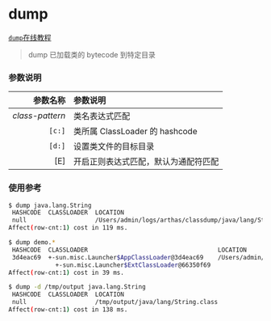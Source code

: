 dump
===

[`dump`在线教程](https://alibaba.github.io/arthas/arthas-tutorials?language=cn&id=command-dump)

> dump 已加载类的 bytecode 到特定目录

### 参数说明

|参数名称|参数说明|
|---:|:---|
|*class-pattern*|类名表达式匹配|
|`[c:]`|类所属 ClassLoader 的 hashcode|
|`[d:]`|设置类文件的目标目录|
|[E]|开启正则表达式匹配，默认为通配符匹配|

### 使用参考

```bash
$ dump java.lang.String
 HASHCODE  CLASSLOADER  LOCATION
 null                   /Users/admin/logs/arthas/classdump/java/lang/String.class
Affect(row-cnt:1) cost in 119 ms.
```

```bash
$ dump demo.*
 HASHCODE  CLASSLOADER                                    LOCATION
 3d4eac69  +-sun.misc.Launcher$AppClassLoader@3d4eac69    /Users/admin/logs/arthas/classdump/sun.misc.Launcher$AppClassLoader-3d4eac69/demo/MathGame.class
             +-sun.misc.Launcher$ExtClassLoader@66350f69
Affect(row-cnt:1) cost in 39 ms.
```

```bash
$ dump -d /tmp/output java.lang.String
 HASHCODE  CLASSLOADER  LOCATION
 null                   /tmp/output/java/lang/String.class
Affect(row-cnt:1) cost in 138 ms.
```
